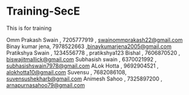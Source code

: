 # Training-SecE
This is for training



Omm Prakash Swain , 7205777919 , swainommprakash22@gmail.com
Binay kumar jena, 7978522663 ,binaykumarjena2005@gmail.com
Pratikshya Swain , 1234556778 , pratikshya123
Bishal , 7606870520 , biswajitmallick@gmail.com
Subhasish swain , 6370021992 , subhasishswain7978@gmail.com
ALok Hotta , 9692904521 , alokhotta10@gmail.com 
Suvensu , 7682086108, suvensushekharb@gmail.com
Animesh Sahoo , 7325897200 , arnapurnasahoo79@gmail.com

